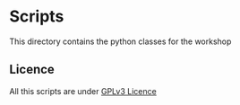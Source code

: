 # Scripts

This directory contains the python classes for the workshop

## Licence

All this scripts are under [GPLv3 Licence](../COPYING)

